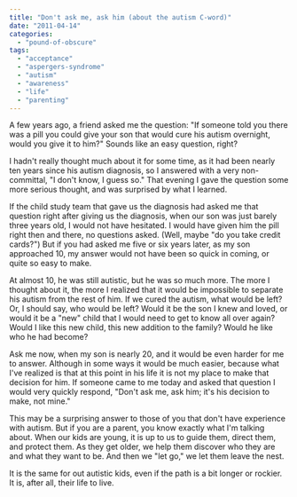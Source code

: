 ```yaml
---
title: "Don't ask me, ask him (about the autism C-word)"
date: "2011-04-14"
categories: 
  - "pound-of-obscure"
tags: 
  - "acceptance"
  - "aspergers-syndrome"
  - "autism"
  - "awareness"
  - "life"
  - "parenting"
---
```


A few years ago, a friend asked me the question: "If someone told you there was a pill you could give your son that would cure his autism overnight, would you give it to him?" Sounds like an easy question, right?

I hadn't really thought much about it for some time, as it had been nearly ten years since his autism diagnosis, so I answered with a very non-committal, "I don't know, I guess so." That evening I gave the question some more serious thought, and was surprised by what I learned.

If the child study team that gave us the diagnosis had asked me that question right after giving us the diagnosis, when our son was just barely three years old, I would not have hesitated. I would have given him the pill right then and there, no questions asked. (Well, maybe "do you take credit cards?") But if you had asked me five or six years later, as my son approached 10, my answer would not have been so quick in coming, or quite so easy to make.

At almost 10, he was still autistic, but he was so much more. The more I thought about it, the more I realized that it would be impossible to separate his autism from the rest of him. If we cured the autism, what would be left? Or, I should say, who would be left? Would it be the son I knew and loved, or would it be a "new" child that I would need to get to know all over again? Would I like this new child, this new addition to the family? Would he like who he had become?

Ask me now, when my son is nearly 20, and it would be even harder for me to answer. Although in some ways it would be much easier, because what I've realized is that at this point in his life it is not my place to make that decision for him. If someone came to me today and asked that question I would very quickly respond, "Don't ask me, ask him; it's his decision to make, not mine."

This may be a surprising answer to those of you that don't have experience with autism. But if you are a parent, you know exactly what I'm talking about. When our kids are young, it is up to us to guide them, direct them, and protect them. As they get older, we help them discover who they are and what they want to be. And then we "let go," we let them leave the nest.

It is the same for out autistic kids, even if the path is a bit longer or rockier. It is, after all, their life to live.
